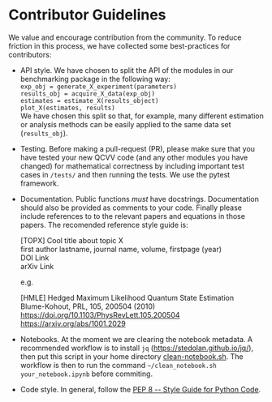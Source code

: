 # Contributor Guidelines

We value and encourage contribution from the community. To reduce
friction in this process, we have collected some best-practices for
contributors:

* API style. We have chosen to split the API of the modules in our 
  benchmarking package in the following way: \
  `exp_obj = generate_X_experiment(parameters)` \
  `results_obj = acquire_X_data(exp_obj)` \
  `estimates = estimate_X(results_object)` \
  `plot_X(estimates, results)` \
  We have chosen this split so that, for example, many different 
  estimation or analysis methods can be easily applied to the same 
  data set (`results_obj`).

* Testing. Before making a pull-request (PR), please make sure that
  you have tested your new QCVV code (and any other modules you have 
  changed) for mathematical correctness by including important test 
  cases in `/tests/` and then running the tests. We use the pytest 
  framework.
  
* Documentation. Public functions *must* have docstrings. Documentation 
  should also be provided as comments to your code. Finally please include 
  references to to the relevant papers and equations in those papers.
  The recomended reference style guide is:
  
  [TOPX]  Cool title about topic X \
          first author lastname, journal name, volume, firstpage (year) \
          DOI Link \
          arXiv Link 
          
  e.g.
  
  [HMLE]  Hedged Maximum Likelihood Quantum State Estimation \
          Blume-Kohout, PRL, 105, 200504 (2010) \
          https://doi.org/10.1103/PhysRevLett.105.200504 \
          https://arxiv.org/abs/1001.2029 
 
 * Notebooks. At the moment we are clearing the notebook metadata.
   A recommended workflow is to install `jq` (https://stedolan.github.io/jq/),
   then put this script in your home directory [clean-notebook.sh](https://gist.github.com/mpharrigan/14f3c93be5520d139ea265ad95249663#file-clean-notebook-sh).
   The workflow is then to run the command `~/clean_notebook.sh your_notebook.ipynb` before commiting.

* Code style. In general, follow the [PEP 8 -- Style Guide for Python Code](https://www.python.org/dev/peps/pep-0008/).
